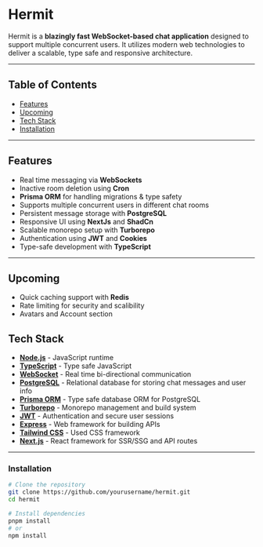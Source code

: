 # Hermit

Hermit is a **blazingly fast WebSocket-based chat application** designed to support multiple concurrent users. It utilizes modern web technologies to deliver a scalable, type safe and responsive architecture.

---

## Table of Contents

- [Features](#features)
- [Upcoming](#upcoming)
- [Tech Stack](#tech-stack)
- [Installation](#installation)

---

## Features

- Real time messaging via **WebSockets**
- Inactive room deletion using **Cron**
- **Prisma ORM** for handling migrations & type safety
- Supports multiple concurrent users in different chat rooms
- Persistent message storage with **PostgreSQL**
- Responsive UI using **NextJs** and **ShadCn**
- Scalable monorepo setup with **Turborepo**
- Authentication using **JWT** and **Cookies**
- Type-safe development with **TypeScript**

---

## Upcoming

- Quick caching support with **Redis**
- Rate limiting for security and scalibility
- Avatars and Account section

## Tech Stack

- **[Node.js](https://nodejs.org/)** - JavaScript runtime
- **[TypeScript](https://www.typescriptlang.org/)** - Type safe JavaScript
- **[WebSocket](https://developer.mozilla.org/en-US/docs/Web/API/WebSockets_API)** - Real time bi-directional communication
- **[PostgreSQL](https://www.postgresql.org/)** - Relational database for storing chat messages and user info
- **[Prisma ORM](https://www.prisma.io/)** - Type safe database ORM for PostgreSQL
- **[Turborepo](https://turbo.build/repo)** - Monorepo management and build system
- **[JWT](https://jwt.io/)** - Authentication and secure user sessions
- **[Express](https://expressjs.com/)** - Web framework for building APIs
- **[Tailwind CSS](https://tailwindcss.com/)** - Used CSS framework
- **[Next.js](https://nextjs.org/)** - React framework for SSR/SSG and API routes

---

### Installation

```bash
# Clone the repository
git clone https://github.com/yourusername/hermit.git
cd hermit

# Install dependencies
pnpm install
# or
npm install
```
